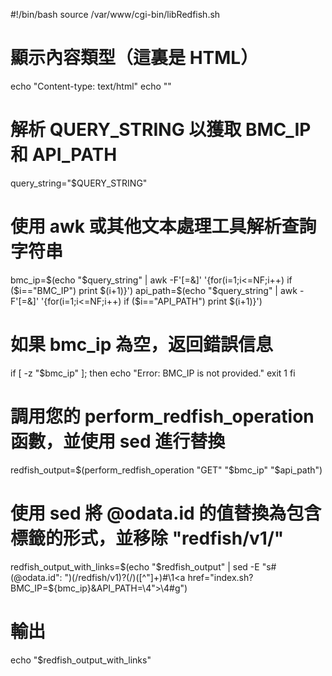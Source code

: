#!/bin/bash
source /var/www/cgi-bin/libRedfish.sh

# 顯示內容類型（這裏是 HTML）
echo "Content-type: text/html"
echo ""

# 解析 QUERY_STRING 以獲取 BMC_IP 和 API_PATH
query_string="$QUERY_STRING"

# 使用 awk 或其他文本處理工具解析查詢字符串
bmc_ip=$(echo "$query_string" | awk -F'[=&]' '{for(i=1;i<=NF;i++) if ($i=="BMC_IP") print $(i+1)}')
api_path=$(echo "$query_string" | awk -F'[=&]' '{for(i=1;i<=NF;i++) if ($i=="API_PATH") print $(i+1)}')

# 如果 bmc_ip 為空，返回錯誤信息
if [ -z "$bmc_ip" ]; then
  echo "Error: BMC_IP is not provided."
  exit 1
fi

# 調用您的 perform_redfish_operation 函數，並使用 sed 進行替換
redfish_output=$(perform_redfish_operation "GET" "$bmc_ip" "$api_path")

# 使用 sed 將 @odata.id 的值替換為包含 <a> 標籤的形式，並移除 "redfish/v1/"
redfish_output_with_links=$(echo "$redfish_output" | sed -E "s#(@odata\.id\": \")(/redfish/v1)?(/)([^\"]+)#\1<a href=\"index.sh?BMC_IP=${bmc_ip}\&API_PATH=\4\">\4</a>#g")

# 輸出
echo "$redfish_output_with_links"
